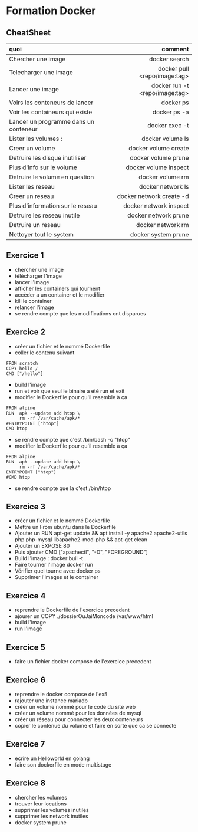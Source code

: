 # Formation Docker
## CheatSheet


| quoi                                 | comment                                        |
|:-------------------------------------|-----------------------------------------------:|
|Chercher une image                    | docker search <string>                         |
|Telecharger une image                 | docker pull <repo/image:tag>                   |
|Lancer une image                      | docker run -t <repo/image:tag>                 |
|Voirs les conteneurs de lancer        | docker ps                                      |
|Voir les containeurs qui existe       | docker ps -a                                   |
|Lancer un programme dans un conteneur | docker exec -t <conteneur> <programme>         |
|Lister les volumes :                  | docker volume ls                               |
|Creer un volume                       | docker volume create <name>                    |
|Detruire les disque inutiliser        | docker volume prune                            |
|Plus d'info sur le volume             | docker volume inspect <id>                     |
|Detruire le volume en question        | docker volume rm <name>                        |
|Lister les reseau                     | docker network ls                              |
|Creer un reseau                       | docker network create -d <type> <networkName>  |
|Plus d'information sur le reseau      | docker network inspect <id>                    |
|Detruire les reseau inutile           | docker network prune                           |
|Detruire un reseau                    | docker network rm <name>                       |
|Nettoyer tout le system               | docker system prune                            |

## Exercice 1
* chercher une image
* télécharger l'image 
* lancer l'image
* afficher les containers qui tournent
* accèder a un container et le modifier
* kill le container 
* relancer l'image
* se rendre compte que les modifications ont disparues


## Exercice 2
* créer un fichier et le nommé Dockerfile
* coller le contenu suivant
```
FROM scratch
COPY hello /
CMD ["/hello"]
```
* build l'image
* run et voir que seul le binaire a été run et  exit
* modifier le Dockerfile pour qu'il resemble à ça 
```
FROM alpine
RUN  apk --update add htop \
     rm -rf /var/cache/apk/*
#ENTRYPOINT ["htop"]
CMD htop
```
* se rendre compte que c'est /bin/bash -c "htop"
* modifier le Dockerfile pour qu'il resemble à ça 
```
FROM alpine
RUN  apk --update add htop \
     rm -rf /var/cache/apk/*
ENTRYPOINT ["htop"]
#CMD htop
```
* se rendre compte que la c'est /bin/htop 


## Exercice 3
* créer un fichier et le nommé Dockerfile 
* Mettre un From ubuntu dans le Dockerfile
* Ajouter un RUN  apt-get update && apt install -y apache2 apache2-utils php php-mysql libapache2-mod-php && apt-get clean
* Ajouter un EXPOSE 80
* Puis ajouter CMD ["apachectl", "-D", "FOREGROUND"]
* Build l'image : docker buil -t <myCustomImageName> .
* Faire tourner l'image docker run <myCustomImageName>
* Vérifier quel tourne avec docker ps
* Supprimer l'images et le container


## Exercice 4
* reprendre le Dockerfile de l'exercice precedant
* ajourer un COPY ./dossierOuJaiMoncode /var/www/html
* build l'image
* run l'image

## Exercice 5
* faire un fichier docker compose de l'exercice precedent

## Exercice 6
* reprendre le docker compose de l'ex5
* rajouter une instance mariadb
* créer un volume nommé pour le code du site web 
* créer un volume nommé pour les données de mysql
* créer un réseau pour connecter les deux conteneurs
* copier le contenue du volume et faire en sorte que ca se connecte

## Exercice 7
* ecrire un Helloworld en golang
* faire son dockerfile en mode multistage

## Exercice 8

* chercher les volumes
* trouver leur locations
* supprimer les volumes inutiles
* supprimer les network inutiles
* docker system prune 
